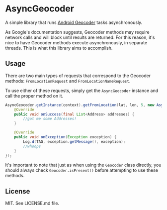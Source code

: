 AsyncGeocoder
=============

A simple library that runs [Android Geocoder](http://developer.android.com/reference/android/location/Geocoder.html "Geocoder") tasks asynchronously.

As Google's documentation suggests, Geocoder methods may require network calls and will block until results are returned. For this reason, it's nice to have Geocoder methods execute asynchronously, in separate threads. This is what this library aims to accomplish. 

Usage
-----
There are two main types of requests that correspond to the Geocoder methods: ``FromLocationRequest`` and ``FromLocationNameRequest``.

To use either of these requests, simply get the ``AsyncGeocoder`` instance and call the proper method on it.

```java
AsyncGeocoder.getInstance(context).getFromLocation(lat, lon, 5, new AsyncGeocoderResponseHandler() {
    @Override
    public void onSuccess(final List<Address> addresses) {
        //got me some Addresses!
    }

    @Override
    public void onException(Exception exception) {
        Log.d(TAG, exception.getMessage(), exception);
        //whoops
    }
});
```
It's important to note that just as when using the ``Geocoder`` class directly, you should always check ``Geocoder.isPresent()`` before attempting to use these methods.

License
-------
MIT. See LICENSE.md file.
